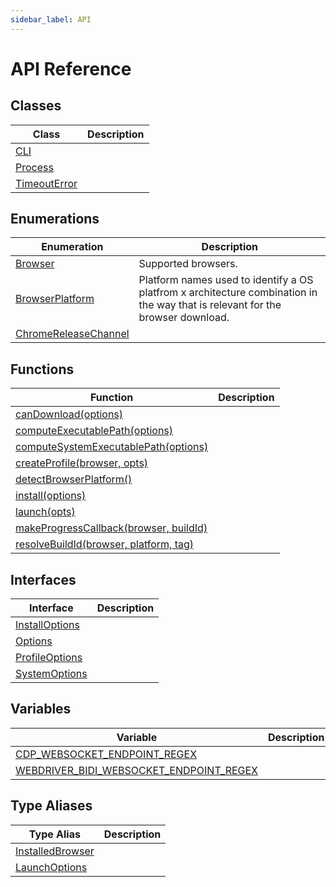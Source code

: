 ```yaml
---
sidebar_label: API
---
```


# API Reference

## Classes

| Class                                      | Description |
| ------------------------------------------ | ----------- |
| [CLI](./browsers.cli.md)                   |             |
| [Process](./browsers.process.md)           |             |
| [TimeoutError](./browsers.timeouterror.md) |             |

## Enumerations

| Enumeration                                                | Description                                                                                                                    |
| ---------------------------------------------------------- | ------------------------------------------------------------------------------------------------------------------------------ |
| [Browser](./browsers.browser.md)                           | Supported browsers.                                                                                                            |
| [BrowserPlatform](./browsers.browserplatform.md)           | Platform names used to identify a OS platfrom x architecture combination in the way that is relevant for the browser download. |
| [ChromeReleaseChannel](./browsers.chromereleasechannel.md) |                                                                                                                                |

## Functions

| Function                                                                          | Description |
| --------------------------------------------------------------------------------- | ----------- |
| [canDownload(options)](./browsers.candownload.md)                                 |             |
| [computeExecutablePath(options)](./browsers.computeexecutablepath.md)             |             |
| [computeSystemExecutablePath(options)](./browsers.computesystemexecutablepath.md) |             |
| [createProfile(browser, opts)](./browsers.createprofile.md)                       |             |
| [detectBrowserPlatform()](./browsers.detectbrowserplatform.md)                    |             |
| [install(options)](./browsers.install.md)                                         |             |
| [launch(opts)](./browsers.launch.md)                                              |             |
| [makeProgressCallback(browser, buildId)](./browsers.makeprogresscallback.md)      |             |
| [resolveBuildId(browser, platform, tag)](./browsers.resolvebuildid.md)            |             |

## Interfaces

| Interface                                      | Description |
| ---------------------------------------------- | ----------- |
| [InstallOptions](./browsers.installoptions.md) |             |
| [Options](./browsers.options.md)               |             |
| [ProfileOptions](./browsers.profileoptions.md) |             |
| [SystemOptions](./browsers.systemoptions.md)   |             |

## Variables

| Variable                                                                                         | Description |
| ------------------------------------------------------------------------------------------------ | ----------- |
| [CDP_WEBSOCKET_ENDPOINT_REGEX](./browsers.cdp_websocket_endpoint_regex.md)                       |             |
| [WEBDRIVER_BIDI_WEBSOCKET_ENDPOINT_REGEX](./browsers.webdriver_bidi_websocket_endpoint_regex.md) |             |

## Type Aliases

| Type Alias                                         | Description |
| -------------------------------------------------- | ----------- |
| [InstalledBrowser](./browsers.installedbrowser.md) |             |
| [LaunchOptions](./browsers.launchoptions.md)       |             |
